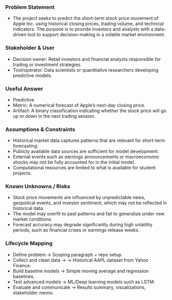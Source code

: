 ### Problem Statement
- The project seeks to predict the short-term stock price movement of Apple Inc. using historical closing prices, trading volume, and technical indicators. The purpose is to provide investors and analysts with a data-driven tool to support decision-making in a volatile market environment.

### Stakeholder & User
- Decision owner: Retail investors and financial analysts responsible for trading or investment strategies.
- Tool/operator: Data scientists or quantitative researchers developing predictive models.

### Useful Answer
- Predictive
- Metric: A numerical forecast of Apple’s next-day closing price.
- Artifact: A binary classification indicating whether the stock price will go up or down in the next trading session.

### Assumptions & Constraints
- Historical market data captures patterns that are relevant for short-term forecasting.
- Publicly available data sources are sufficient for model development.
- External events such as earnings announcements or macroeconomic shocks may not be fully accounted for in the initial model.
- Computational resources are limited to what is available for student projects.

### Known Unknowns / Risks
- Stock price movements are influenced by unpredictable news, geopotical events, and investor sentiment, which may not be reflected in historical data.
- The model may overfit to past patterns and fail to generalize under new market conditions.
- Forecast accuracy may degrade significantly during high volatility periods, such as financial crises or earnings release weeks.

### Lifecycle Mapping
- Define problem → Scoping paragraph + repo setup.
- Collect and clean data → → Historical AAPL dataset from Yahoo Finance.
- Build baseline models → Simple moving average and regression baselines.
- Test advanced models → ML/Deep learning models such as LSTM.
- Evaluate and communicate → Results summary, visualizations, stakeholder memo.
